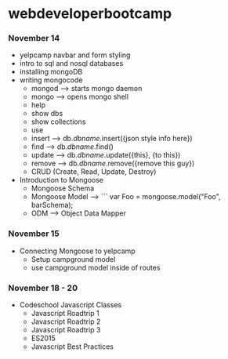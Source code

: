 # webdeveloperbootcamp

### November 14
+ yelpcamp navbar and form styling
+ intro to sql and nosql databases
+ installing mongoDB
+ writing mongocode
  + mongod --> starts mongo daemon
  + mongo --> opens mongo shell
  + help
  + show dbs
  + show collections
  + use
  + insert --> db.*dbname*.insert({json style info here})
  + find --> db.*dbname*.find()
  + update --> db.*dbname*.update({this}, {to this})
  + remove --> db.*dbname*.remove({remove this guy})
  + CRUD (Create, Read, Update, Destroy)
+ Introduction to Mongoose
  + Mongoose Schema
  + Mongoose Model --> ``` var Foo = mongoose.model("Foo", barSchema);
  + ODM --> Object Data Mapper


### November 15
+ Connecting Mongoose to yelpcamp
  + Setup campground model
  + use campground model inside of routes

### November 18 - 20
+ Codeschool Javascript Classes
  + Javascript Roadtrip 1
  + Javascript Roadtrip 2
  + Javascript Roadtrip 3
  + ES2015
  + Javascript Best Practices

